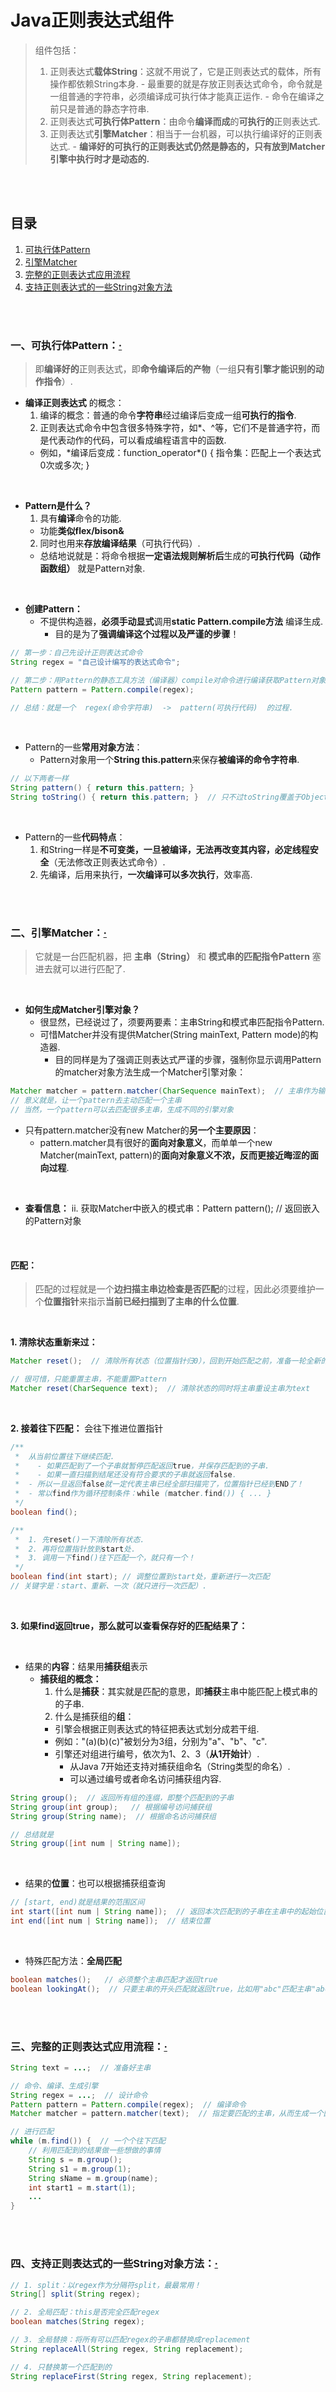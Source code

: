# Java正则表达式组件
> 组件包括：
>   1. 正则表达式**载体String**：这就不用说了，它是正则表达式的载体，所有操作都依赖String本身.
>     - 最重要的就是存放正则表达式命令，命令就是一组普通的字符串，必须编译成可执行体才能真正运作.
>     - 命令在编译之前只是普通的静态字符串.
>   2. 正则表达式**可执行体Pattern**：由命令**编译而成**的**可执行的**正则表达式.
>   3. 正则表达式**引擎Matcher**：相当于一台机器，可以执行编译好的正则表达式.
>     - **编译好的可执行的正则表达式仍然是静态的，只有放到Matcher引擎中执行时才是动态的.**

<br><br>

## 目录

1. [可执行体Pattern]()
2. [引擎Matcher]()
3. [完整的正则表达式应用流程]()
4. [支持正则表达式的一些String对象方法]()

<br><br>

### 一、可执行体Pattern：[·](#目录)
> 即**编译好的**正则表达式，即**命令编译后的产物**（一组**只有引擎才能识别的动作指令**）.

- **编译正则表达式** 的概念：
  1. 编译的概念：普通的命令**字符串**经过编译后变成一组**可执行的指令**.
  2. 正则表达式命令中包含很多特殊字符，如*、^等，它们不是普通字符，而是代表动作的代码，可以看成编程语言中的函数.
    - 例如，\*编译后变成：function_operator\*() { 指令集：匹配上一个表达式0次或多次; }

<br>

- **Pattern是什么？**
  1. 具有**编译**命令的功能.
    - 功能**类似flex/bison&**
  2. 同时也用来**存放编译结果**（可执行代码）.
    - 总结地说就是：将命令根据**一定语法规则解析后**生成的**可执行代码（动作函数组）** 就是Pattern对象.

<br>

- **创建Pattern：**
  - 不提供构造器，**必须手动显式**调用**static Pattern.compile方法** 编译生成.
    - 目的是为了**强调编译这个过程以及严谨的步骤**！

```Java
// 第一步：自己先设计正则表达式命令
String regex = "自己设计编写的表达式命令";

// 第二步：用Pattern的静态工具方法（编译器）compile对命令进行编译获取Pattern对象（可执行体）
Pattern pattern = Pattern.compile(regex);

// 总结：就是一个  regex(命令字符串)  ->  pattern(可执行代码)  的过程.
```

<br>

- Pattern的一些**常用对象方法**：
  - Pattern对象用一个**String this.pattern**来保存**被编译的命令字符串**.

```Java
// 以下两者一样
String pattern() { return this.pattern; }
String toString() { return this.pattern; }  // 只不过toString覆盖于Object，用途更广方便out.print输出
```

<br>

- Pattern的一些**代码特点**：
  1. 和String一样是**不可变类，一旦被编译，无法再改变其内容，必定线程安全**（无法修改正则表达式命令）.
  2. 先编译，后用来执行，**一次编译可以多次执行**，效率高.

<br><br>

### 二、引擎Matcher：[·](#目录)
> 它就是一台匹配机器，把 **主串（String）** 和 **模式串的匹配指令Pattern** 塞进去就可以进行匹配了.

<br>

- **如何生成Matcher引擎对象？**
  - 很显然，已经说过了，须要两要素：主串String和模式串匹配指令Pattern.
  - 可惜Matcher并没有提供Matcher(String mainText, Pattern mode)的构造器.
    - 目的同样是为了强调正则表达式严谨的步骤，强制你显示调用Pattern的matcher对象方法生成一个Matcher引擎对象：

```Java
Matcher matcher = pattern.matcher(CharSequence mainText);  // 主串作为输入，pattern本身就是模式串匹配指令
// 意义就是，让一个pattern去主动匹配一个主串
// 当然，一个pattern可以去匹配很多主串，生成不同的引擎对象
```

- 只有pattern.matcher没有new Matcher的**另一个主要原因**：
  - pattern.matcher具有很好的**面向对象意义**，而单单一个new Matcher(mainText, pattern)的**面向对象意义不浓，反而更接近晦涩的面向过程**.

<br>

- **查看信息：**
ii. 获取Matcher中嵌入的模式串：Pattern pattern();   // 返回嵌入的Pattern对象

<br>

#### 匹配：

> 匹配的过程就是一个**边扫描主串边检查是否匹配**的过程，因此必须要维护一个**位置指针**来指示**当前已经扫描到了主串的什么位置**.

<br>

**1. 清除状态重新来过：**

```Java
Matcher reset();  // 清除所有状态（位置指针归0），回到开始匹配之前，准备一轮全新的匹配

// 很可惜，只能重置主串，不能重置Pattern
Matcher reset(CharSequence text);  // 清除状态的同时将主串重设主串为text
```

<br>

**2. 接着往下匹配：** 会往下推进位置指针

```Java
/**
 *  从当前位置往下继续匹配.
 *    - 如果匹配到了一个子串就暂停匹配返回true，并保存匹配到的子串.
 *    - 如果一直扫描到结尾还没有符合要求的子串就返回false.
 *  - 所以一旦返回false就一定代表主串已经全部扫描完了，位置指针已经到END了！
 *  - 常以find作为循环控制条件：while (matcher.find()) { ... }
 */
boolean find();  

/**
 *  1. 先reset()一下清除所有状态.
 *  2. 再将位置指针放到start处.
 *  3. 调用一下find()往下匹配一个，就只有一个！
 */
boolean find(int start); // 调整位置到start处，重新进行一次匹配
// 关键字是：start、重新、一次（就只进行一次匹配）.
```

<br>

**3. 如果find返回true，那么就可以查看保存好的匹配结果了：**

<br>

- 结果的**内容**：结果用**捕获组**表示
  - **捕获组的概念：**
    1. 什么是**捕获**：其实就是匹配的意思，即**捕获**主串中能匹配上模式串的的子串.
    2. 什么是捕获组的**组**：
      - 引擎会根据正则表达式的特征把表达式划分成若干组.
      - 例如："(a)(b)(c)"被划分为3组，分别为"a"、"b"、"c".
      - 引擎还对组进行编号，依次为1、2、3（**从1开始计**）.
        - 从Java 7开始还支持对捕获组命名（String类型的命名）.
        - 可以通过编号或者命名访问捕获组内容.

```Java
String group();  // 返回所有组的连缀，即整个匹配到的子串
String group(int group);   // 根据编号访问捕获组
String group(String name);  // 根据命名访问捕获组

// 总结就是
String group([int num | String name]);
```

<br>

- 结果的**位置**：也可以根据捕获组查询

```Java
// [start, end)就是结果的范围区间
int start([int num | String name]);  // 返回本次匹配到的子串在主串中的起始位置
int end([int num | String name]);  // 结束位置
```

<br>

- 特殊匹配方法：**全局匹配**

```Java
boolean matches();   // 必须整个主串匹配才返回true
boolean lookingAt();  // 只要主串的开头匹配就返回true，比如用"abc"匹配主串"abcxxx"就行，因为主串前缀能匹配上"abc"
```

<br><br>

### 三、完整的正则表达式应用流程：[·](#目录)

```Java
String text = ...;  // 准备好主串

// 命令、编译、生成引擎
String regex = ...;  // 设计命令
Pattern pattern = Pattern.compile(regex);  // 编译命令
Matcher matcher = pattern.matcher(text);  // 指定要匹配的主串，从而生成一个匹配引擎

// 进行匹配
while (m.find()) {  // 一个个往下匹配
    // 利用匹配到的结果做一些想做的事情
	String s = m.group();
    String s1 = m.group(1);
    String sName = m.group(name);
    int start1 = m.start(1);
	...
}
```

<br><br>

### 四、支持正则表达式的一些String对象方法：[·](#目录)

```Java
// 1. split：以regex作为分隔符split，最最常用！
String[] split(String regex);

// 2. 全局匹配：this是否完全匹配regex
boolean matches(String regex);

// 3. 全局替换：将所有可以匹配regex的子串都替换成replacement
String replaceAll(String regex, String replacement);

// 4. 只替换第一个匹配到的
String replaceFirst(String regex, String replacement);
```
